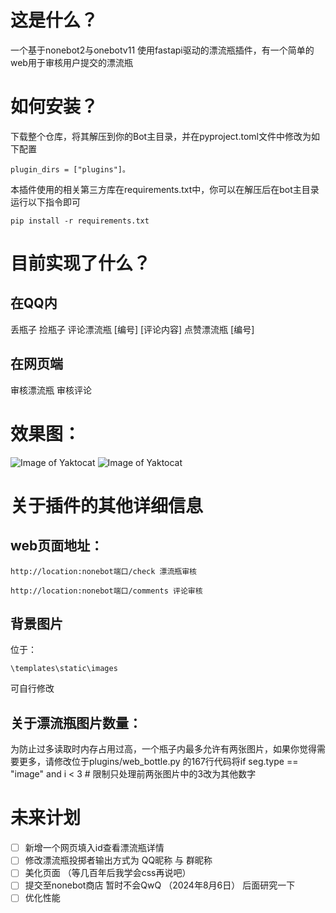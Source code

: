# 这是什么？
一个基于nonebot2与onebotv11 使用fastapi驱动的漂流瓶插件，有一个简单的web用于审核用户提交的漂流瓶
# 如何安装？
下载整个仓库，将其解压到你的Bot主目录，并在pyproject.toml文件中修改为如下配置
```
plugin_dirs = ["plugins"]。
```
本插件使用的相关第三方库在requirements.txt中，你可以在解压后在bot主目录运行以下指令即可
```
pip install -r requirements.txt
```
# 目前实现了什么？
## 在QQ内
丢瓶子
捡瓶子
评论漂流瓶 [编号] [评论内容]
点赞漂流瓶 [编号]
## 在网页端
审核漂流瓶
审核评论
# 效果图：
![Image of Yaktocat](https://github.com/luosheng520qaq/nonebot_plugin_web_bottle/blob/master/example/bottles.png)
![Image of Yaktocat](https://github.com/luosheng520qaq/nonebot_plugin_web_bottle/blob/master/example/comments.png)
# 关于插件的其他详细信息
## web页面地址：
```
http://location:nonebot端口/check 漂流瓶审核

http://location:nonebot端口/comments 评论审核
```
## 背景图片
位于：
```
\templates\static\images
```
可自行修改
## 关于漂流瓶图片数量：
为防止过多读取时内存占用过高，一个瓶子内最多允许有两张图片，如果你觉得需要更多，请修改位于plugins/web_bottle.py 的167行代码将if seg.type == "image" and i < 3  # 限制只处理前两张图片中的3改为其他数字
# 未来计划
- [ ] 新增一个网页填入id查看漂流瓶详情
- [ ] 修改漂流瓶投掷者输出方式为 QQ昵称 与 群昵称
- [ ] 美化页面 （等几百年后我学会css再说吧）
- [ ] 提交至nonebot商店 暂时不会QwQ （2024年8月6日） 后面研究一下
- [ ] 优化性能
